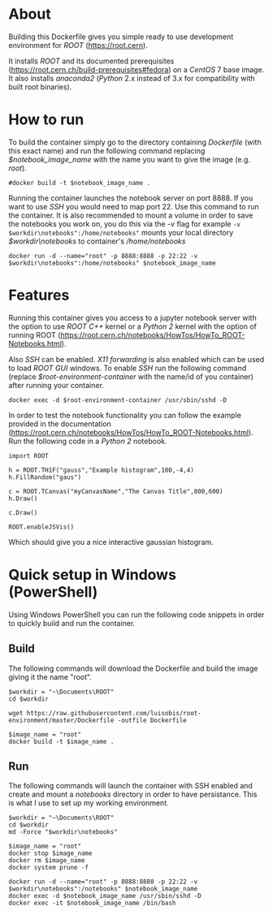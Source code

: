 # About

Building this Dockerfile gives you simple ready to use development environment for _ROOT_ (https://root.cern).

It installs _ROOT_ and its documented prerequisites (https://root.cern.ch/build-prerequisites#fedora) on a _CentOS_ 7 base image. It also installs _anaconda2_ (_Python_ 2.x instead of 3.x for compatibility with built root binaries).

# How to run

To build the container simply go to the directory containing _Dockerfile_ (with this exact name) and run the following command replacing _$notebook_image_name_ with the name you want to give the image (e.g. _root_).
```
#docker build -t $notebook_image_name .
```

Running the container launches the notebook server on port 8888. If you want to use _SSH_ you would need to map port 22. Use this command to run the container. It is also recommended to mount a volume in order to save the notebooks you work on, you do this via the _-v_ flag for example ```-v $workdir\notebooks":/home/notebooks"``` mounts your local directory _$workdir\notebooks_ to container's _/home/notebooks_
```
docker run -d --name="root" -p 8888:8888 -p 22:22 -v $workdir\notebooks":/home/notebooks" $notebook_image_name
```
# Features

Running this container gives you access to a jupyter notebook server with the option to use _ROOT_ _C++_ kernel or a _Python 2_ kernel with the option of running ROOT (https://root.cern.ch/notebooks/HowTos/HowTo_ROOT-Notebooks.html).

Also _SSH_ can be enabled. _X11 forwarding_ is also enabled which can be used to load _ROOT GUI_ windows. To enable _SSH_ run the following command (replace _$root-environment-container_ with the name/id of you container) after running your container.
```
docker exec -d $root-environment-container /usr/sbin/sshd -D
```
In order to test the notebook functionality you can follow the example provided in the documentation (https://root.cern.ch/notebooks/HowTos/HowTo_ROOT-Notebooks.html). Run the following code in a _Python 2_ notebook.

```
import ROOT

h = ROOT.TH1F("gauss","Example histogram",100,-4,4)
h.FillRandom("gaus")

c = ROOT.TCanvas("myCanvasName","The Canvas Title",800,600)
h.Draw()

c.Draw()

ROOT.enableJSVis()
```

Which should give you a nice interactive gaussian histogram.

# Quick setup in Windows (PowerShell)

Using Windows PowerShell you can run the following code snippets in order to quickly build and run the container.

## Build

The following commands will download the Dockerfile and build the image giving it the name "root".

```
$workdir = "~\Documents\ROOT"
cd $workdir

wget https://raw.githubusercontent.com/luisobis/root-environment/master/Dockerfile -outfile Dockerfile

$image_name = "root"
docker build -t $image_name .
```

## Run

The following commands will launch the container with SSH enabled and create and mount a _notebooks_ directory in order to have persistance. This is what I use to set up my working environment.

```
$workdir = "~\Documents\ROOT"
cd $workdir
md -Force "$workdir\notebooks"

$image_name = "root"
docker stop $image_name
docker rm $image_name
docker system prune -f

docker run -d --name="root" -p 8888:8888 -p 22:22 -v $workdir\notebooks":/notebooks" $notebook_image_name
docker exec -d $notebook_image_name /usr/sbin/sshd -D
docker exec -it $notebook_image_name /bin/bash
```
